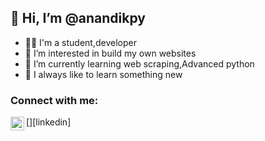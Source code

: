   ## 👋 Hi, I’m @anandikpy
- 👩🏼 I'm a student,developer
- 👀 I’m interested in build my own websites
- 🌱 I’m currently learning web scraping,Advanced python
- 🌼 I always like to learn something new

### Connect with me:
 
[<img align="left" alt="codeSTACKr | LinkedIn" width="22px" src="https://cdn.jsdelivr.net/npm/simple-icons@v3/icons/linkedin.svg" />][linkedin]
